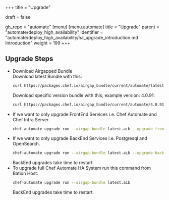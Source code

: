 +++
title = "Upgrade"

draft = false

gh_repo = "automate"
[menu]
  [menu.automate]
    title = "Upgrade"
    parent = "automate/deploy_high_availability"
    identifier = "automate/deploy_high_availability/ha_upgrade_introduction.md Introduction"
    weight = 199
+++

## Upgrade Steps
- Download Airgapped Bundle \
  Download latest Bundle with this:
  ```bash
  curl https://packages.chef.io/airgap_bundle/current/automate/latest.aib -o latest.aib
  ```
  Download specific version bundle with this, example version: 4.0.91:
  ```bash
  curl https://packages.chef.io/airgap_bundle/current/automate/4.0.91.aib -o automate-4.0.91.aib
  ```
- If we want to only upgrade FrontEnd Services i.e. Chef Automate and Chef Infra Server.
  ```bash
  chef-automate upgrade run --airgap-bundle latest.aib --upgrade-frontends
  ```
- If we want to only upgrade BackEnd Services i.e. Postgresql and OpenSearch.
  ```bash
  chef-automate upgrade run --airgap-bundle latest.aib --upgrade-backends
  ```
  BackEnd upgrades take time to restart.
- To upgrade full Chef Automate HA System run this command from Bation Host: 
  ```bash
  chef-automate upgrade run --airgap-bundle latest.aib
  ```
  BackEnd upgrades take time to restart.


